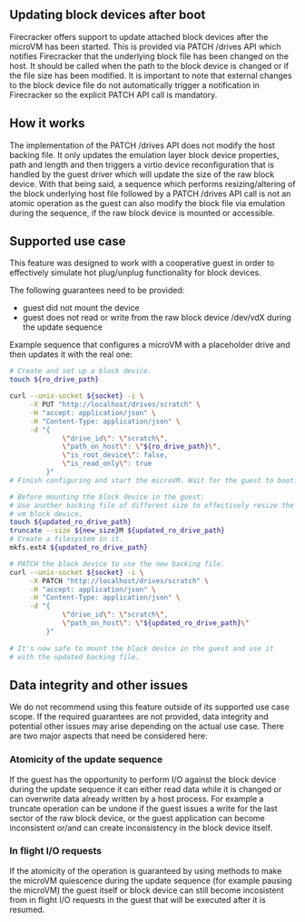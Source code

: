 ## Updating block devices after boot

Firecracker offers support to update attached block devices after the microVM has been started. This is provided via PATCH /drives API which notifies Firecracker that the underlying block file has been changed on the host. It should be called when the path to the block device is changed or if the file size has been modified. It is important to note that external changes to the block device file do not automatically trigger a notification in Firecracker so the explicit PATCH API call is mandatory.

## How it works

The implementation of the PATCH /drives API does not modify the host backing file. It only updates the emulation layer block device properties, path and length and then triggers a virtio device reconfiguration that is handled by the guest driver which will update the size of the raw block device.
With that being said, a sequence which performs resizing/altering of the block underlying host file followed by a PATCH /drives API call is not an atomic operation as the guest can also modify the block file via emulation during the sequence, if the raw block device is mounted or accessible.

## Supported use case

This feature was designed to work with a cooperative guest in order to effectively simulate hot plug/unplug functionality for block devices.

The following guarantees need to be provided:
* guest did not mount the device
* guest does not read or write from the raw block device /dev/vdX during the update sequence


Example sequence that configures a microVM with a placeholder drive and then updates it with the real one:

```bash
# Create and set up a block device.
touch ${ro_drive_path}

curl --unix-socket ${socket} -i \
     -X PUT "http://localhost/drives/scratch" \
     -H "accept: application/json" \
     -H "Content-Type: application/json" \
     -d "{            
             \"drive_id\": \"scratch\",
             \"path_on_host\": \"${ro_drive_path}\",            
             \"is_root_device\": false,            
             \"is_read_only\": true         
         }"
# Finish configuring and start the microVM. Wait for the guest to boot.

# Before mounting the block device in the guest:
# Use another backing file of different size to effectively resize the
# vm block device.
touch ${updated_ro_drive_path}
truncate --size ${new_size}M ${updated_ro_drive_path}
# Create a filesystem in it.
mkfs.ext4 ${updated_ro_drive_path}

# PATCH the block device to use the new backing file.
curl --unix-socket ${socket} -i \
     -X PATCH "http://localhost/drives/scratch" \
     -H "accept: application/json" \
     -H "Content-Type: application/json" \
     -d "{
             \"drive_id\": \"scratch\",            
             \"path_on_host\": \"${updated_ro_drive_path}\"         
         }"
         
# It's now safe to mount the block device in the guest and use it
# with the updated backing file.
```

## Data integrity and other issues

We do not recommend using this feature outside of its supported use case scope. If the required guarantees are not provided, data integrity and potential other issues may arise depending on the actual use case. There are two major aspects that need be considered here:

### Atomicity of the update sequence

If the guest has the opportunity to perform I/O against the block device during the update sequence it can either read data while it is changed or can overwrite data already written by a host process. For example a truncate operation can be undone if the guest issues a write for the last sector of the raw block device, or the guest application can become inconsistent or/and can create inconsistency in the block device itself.

### In flight I/O requests

If the atomicity of the operation is guaranteed by using methods to make the microVM quiescence during the update sequence (for example pausing the microVM) the guest itself or block device can still become incosistent from in flight I/O requests in the guest that will be executed after it is resumed.
